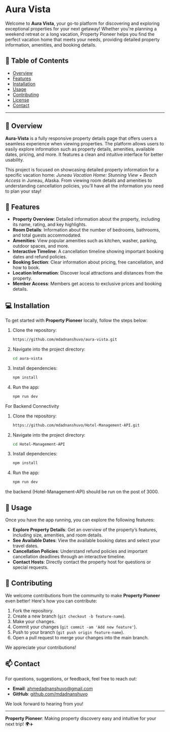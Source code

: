 # Aura Vista

Welcome to **Aura Vista**, your go-to platform for discovering and exploring exceptional properties for your next getaway! Whether you're planning a weekend retreat or a long vacation, Property Pioneer helps you find the perfect vacation home that meets your needs, providing detailed property information, amenities, and booking details.



## 📌 Table of Contents
- [Overview](#overview)
- [Features](#features)
- [Installation](#installation)
- [Usage](#usage)
- [Contributing](#contributing)
- [License](#license)
- [Contact](#contact)

---

## 📄 Overview

**Aura-Vista** is a fully responsive property details page that offers users a seamless experience when viewing properties. The platform allows users to easily explore information such as property details, amenities, available dates, pricing, and more. It features a clean and intuitive interface for better usability.

This project is focused on showcasing detailed property information for a specific vacation home: *Juneau Vacation Home: Stunning View + Beach Access* in Juneau, Alaska. From viewing room details and amenities to understanding cancellation policies, you’ll have all the information you need to plan your stay!

## 🚀 Features

- **Property Overview**: Detailed information about the property, including its name, rating, and key highlights.
- **Room Details**: Information about the number of bedrooms, bathrooms, and total guests accommodated.
- **Amenities**: View popular amenities such as kitchen, washer, parking, outdoor spaces, and more.
- **Interactive Timeline**: A cancellation timeline showing important booking dates and refund policies.
- **Booking Section**: Clear information about pricing, free cancellation, and how to book.
- **Location Information**: Discover local attractions and distances from the property.
- **Member Access**: Members get access to exclusive prices and booking details.

## 💻 Installation

To get started with **Property Pioneer** locally, follow the steps below:

1. Clone the repository:
    ```bash
    https://github.com/mdadnanshuvo/aura-vista.git
    ```

2. Navigate into the project directory:
    ```bash
    cd aura-vista
    ```

3. Install dependencies:
    ```bash
    npm install
    ```
4. Run the app:
    ```bash
    npm run dev
    ```

For Backend Connectivity

1. Clone the repository:
    ```bash
    https://github.com/mdadnanshuvo/Hotel-Management-API.git
    ```

2. Navigate into the project directory:
    ```bash
    cd Hotel-Management-API
    ```

3. Install dependencies:
    ```bash
    npm install
    ```
4. Run the app:
    ```bash
    npm run dev
the backend (Hotel-Management-API) should be run on the post of 3000.

## 🔧 Usage

Once you have the app running, you can explore the following features:

- **Explore Property Details**: Get an overview of the property’s features, including size, amenities, and room details.
- **See Available Dates**: View the available booking dates and select your travel dates.
- **Cancellation Policies**: Understand refund policies and important cancellation deadlines through an interactive timeline.
- **Contact Hosts**: Directly contact the property host for questions or special requests.

## 🤝 Contributing

We welcome contributions from the community to make **Property Pioneer** even better! Here's how you can contribute:

1. Fork the repository.
2. Create a new branch (`git checkout -b feature-name`).
3. Make your changes.
4. Commit your changes (`git commit -am 'Add new feature'`).
5. Push to your branch (`git push origin feature-name`).
6. Open a pull request to merge your changes into the main branch.

We appreciate your contributions!

## 📫 Contact

For questions, suggestions, or feedback, feel free to reach out:

- **Email**: [ahmedadnanshuvo@gmail.com](mailto:ahmedadnanshuvo@gmail.com)
- **GitHub**: [github.com/mdadnanshuvo](https://github.com/mdadnanshuvo/)

We look forward to hearing from you!

---

**Property Pioneer**: Making property discovery easy and intuitive for your next trip! 🌍✈️
